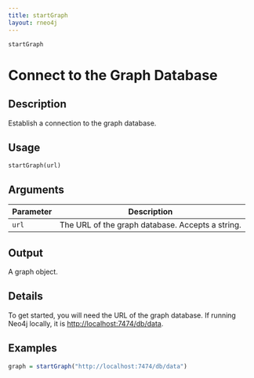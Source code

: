 ```yaml
---
title: startGraph
layout: rneo4j
---
```


`startGraph`

# Connect to the Graph Database

## Description

Establish a connection to the graph database.

## Usage

`startGraph(url)`

## Arguments

| Parameter | Description |
| --------- | ----------- |
| `url`     | The URL of the graph database. Accepts a string.  |

## Output

A graph object.

## Details

To get started, you will need the URL of the graph database. If running Neo4j locally, it is [http://localhost:7474/db/data](http://localhost:7474/db/data).

## Examples

```r
graph = startGraph("http://localhost:7474/db/data")
```